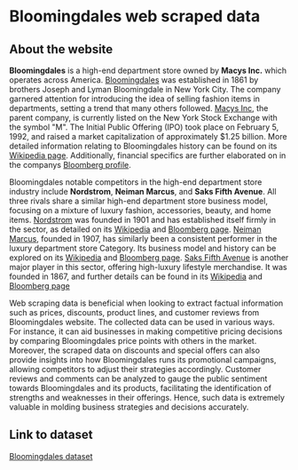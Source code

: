 # Bloomingdales web scraped data 

## About the website

**Bloomingdales** is a high-end department store owned by **Macys Inc.** which operates across America. [Bloomingdales](https://www.bloomingdales.com/) was established in 1861 by brothers Joseph and Lyman Bloomingdale in New York City. The company garnered attention for introducing the idea of selling fashion items in departments, setting a trend that many others followed. [Macys Inc](https://www.macysinc.com/), the parent company, is currently listed on the New York Stock Exchange with the symbol "M". The Initial Public Offering (IPO) took place on February 5, 1992, and raised a market capitalization of approximately $1.25 billion. More detailed information relating to Bloomingdales history can be found on its [Wikipedia page](https://en.wikipedia.org/wiki/Bloomingdales). Additionally, financial specifics are further elaborated on in the companys [Bloomberg profile](https://www.bloomberg.com/profile/company/BLM:US).

Bloomingdales notable competitors in the high-end department store industry include **Nordstrom**, **Neiman Marcus**, and **Saks Fifth Avenue**. All three rivals share a similar high-end department store business model, focusing on a mixture of luxury fashion, accessories, beauty, and home items. [Nordstrom](https://www.nordstrom.com/) was founded in 1901 and has established itself firmly in the sector, as detailed on its [Wikipedia](https://en.wikipedia.org/wiki/Nordstrom) and [Bloomberg page](https://www.bloomberg.com/profile/company/JWN:US). [Neiman Marcus](https://www.neimanmarcus.com/), founded in 1907, has similarly been a consistent performer in the luxury department store Category. Its business model and history can be explored on its [Wikipedia](https://en.wikipedia.org/wiki/Neiman_Marcus) and [Bloomberg page](https://www.bloomberg.com/profile/company/NMG:US). [Saks Fifth Avenue](https://www.saksfifthavenue.com/) is another major player in this sector, offering high-luxury lifestyle merchandise. It was founded in 1867, and further details can be found in its [Wikipedia](https://en.wikipedia.org/wiki/Saks_Fifth_Avenue) and [Bloomberg page](https://www.bloomberg.com/profile/company/FGP:GR) 

Web scraping data is beneficial when looking to extract factual information such as prices, discounts, product lines, and customer reviews from Bloomingdales website. The collected data can be used in various ways. For instance, it can aid businesses in making competitive pricing decisions by comparing Bloomingdales price points with others in the market. Moreover, the scraped data on discounts and special offers can also provide insights into how Bloomingdales runs its promotional campaigns, allowing competitors to adjust their strategies accordingly. Customer reviews and comments can be analyzed to gauge the public sentiment towards Bloomingdales and its products, facilitating the identification of strengths and weaknesses in their offerings. Hence, such data is extremely valuable in molding business strategies and decisions accurately.


## Link to **dataset**

[Bloomingdales dataset](https://www.databoutique.com/buy-data-list-subset/Bloomingdales%20web%20scraped%20data/r/rec30AlfQtVwgqbZg)
